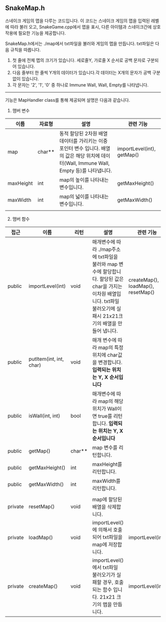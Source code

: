## SnakeMap.h
스네이크 게임의 맵을 다루는 코드입니다. 이 코드는 스네이크 게임의 맵을 입력된 레벨에 따라 불러 오고, SnakeGame.cpp에서 맵을 표시, 다른 아이템과 스네이크간에 상호 작용에 필요한 기능을 제공합니다. 

SnakeMap.h에서는 ./map에서 txt파일을 불러와 게임의 맵을 만듭니다. txt파일은 다음 규칙을 따릅니다.  
1. 첫 줄에 전체 맵의 크기가 있습니다. 세로줄Y, 가로줄 X 순서로 공백 문자로 구분되어 있습니다.
2. 다음 줄부터 한 줄씩 Y개의 데이터가 있습니다.각 데이터는 X개의 문자가 공백 구분없이 있습니다. 
3. 각 문자는 '2', '1', '0' 중 하나로 Immune Wall, Wall, Empty를 나타냅니다.
<hr>

기능은 MapHandler class를 통해 제공되며 설명은 다음과 같습니다.  
1. 맴버 변수 

|이름|자료형|설명|관련 기능|
|---|---|---|----|
|map|char**|동적 할당된 2차원 배열 데이터를 가리키는 이중 포인터 변수 입니다. 배열의 값은 해당 위치에 데이터(Wall, Immune Wall, Empty 등)를 나타냅니다.|importLevel(int), getMap()|
|maxHeight|int|map의 높이를 나타내는 변수입니다.|getMaxHeight()|
|maxWidth|int|map의 넓이를 나타내는 변수입니다.|getMaxWidth()|
||

2. 맴버 함수 

|접근|이름|리턴|설명|관련 기능|
|---|----|-----|------|-------|
|public|importLevel(int)|void|매개변수에 따라 ./map주소에 txt파일을 불러와 map 변수에 할당합니다. 할당된 값은 char을 가지는 이차원 배열입니다. txt파일 불러오기에 실패시 21x21크기의 배열을 만들어 냅니다.|createMap(), loadMap(), resetMap()|
|public|putItem(int, int, char)|void|매개 변수에 따라 map의 특정 위치에 char값을 변경합니다. **입력되는 위치는 Y, X 순서입니다**||
|public|isWall(int, int)|bool|매개변수에 따라 map의 해당 위치가 Wall이면 true를 리턴합니다. **입력되는 위치는 Y, X 순서입니다**||
|public|getMap()|char**|map 변수를 리턴합니다.||
|public|getMaxHeight()|int|maxHeight를 리턴합니다.||
|public|getMaxWidth()|int|maxWidth를 리턴합니다.||
||
|private|resetMap()|void|map에 할당된 배열을 삭제합니다.||
|private|loadMap()|void|importLevel()에 의해서 호출되어 txt파일을 map에 저장합니다.|importLevel(int)|
|private|createMap()|void|importLevel()에서 txt파일 불러오기가 실패할 경우, 호출되는 함수 입니다. 21x21 크기의 맵을 만듭니다.|importLevel(int)|



